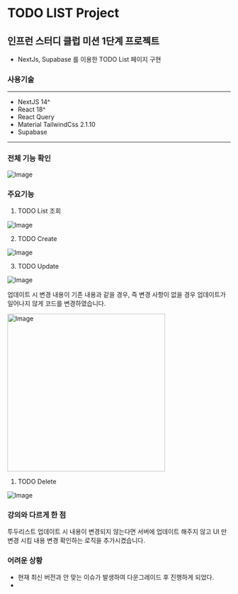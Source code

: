 # TODO LIST Project

## 인프런 스터디 클럽 미션 1단계 프로젝트

- NextJs, Supabase 를 이용한 TODO List 페이지 구현

### 사용기술

---

- NextJS 14^
- React 18^
- React Query
- Material TailwindCss 2.1.10
- Supabase

---

### 전체 기능 확인

![Image](https://github.com/user-attachments/assets/c6ecc510-532e-4082-9b38-59189a0b0539)

### 주요기능

1. TODO List 조회

![Image](https://github.com/user-attachments/assets/06cedfe5-8fbc-440b-98e3-c9d533530be6)

2. TODO Create

![Image](https://github.com/user-attachments/assets/222fec3e-7354-4828-9039-97d0d9bd3fea)

3. TODO Update

![Image](https://github.com/user-attachments/assets/093715e7-9744-413c-8c4c-0ccc5388b13b)

업데이트 시 변경 내용이 기존 내용과 같을 경우,
즉 변경 사항이 없을 경우 업데이트가 일어나지 않게 코드를 변경하였습니다.

<img width="356" alt="Image" src="https://github.com/user-attachments/assets/0d490763-6c93-41cf-9be3-2ff3b4ba4d47" />

1. TODO Delete

![Image](https://github.com/user-attachments/assets/829ef974-750c-4a79-880b-ba6bef1d65d0)

### 강의와 다르게 한 점

투두리스트 업데이트 시 내용이 변경되지 않는다면 서버에 업데이트 해주지 않고 UI 만 변경 시킴
내용 변경 확인하는 로직을 추가시켰습니다.

### 어려운 상황

- 현재 최신 버전과 안 맞는 이슈가 발생하여 다운그레이드 후 진행하게 되었다.
-
